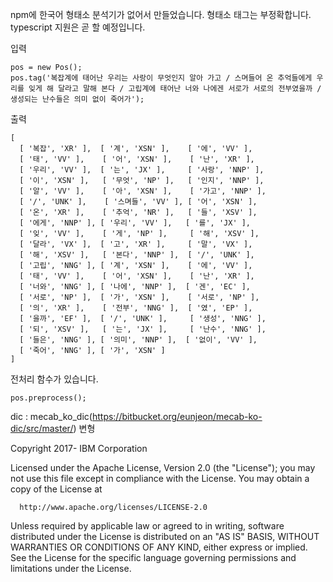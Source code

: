 npm에 한국어 형태소 분석기가 없어서 만들었습니다.
형태소 태그는 부정확합니다.
typescript 지원은 곧 할 예정입니다.

입력

```
pos = new Pos();
pos.tag('복잡계에 태어난 우리는 사랑이 무엇인지 알아 가고 / 스며들어 온 추억들에게 우리를 잊게 해 달라고 말해 본다 / 고립계에 태어난 너와 나에겐 서로가 서로의 전부였을까 / 생성되는 난수들은 의미 없이 죽어가');
```

출력

```
[
  [ '복잡', 'XR' ],  [ '계', 'XSN' ],    [ '에', 'VV' ],
  [ '태', 'VV' ],    [ '어', 'XSN' ],    [ '난', 'XR' ],
  [ '우리', 'VV' ],  [ '는', 'JX' ],     [ '사랑', 'NNP' ],
  [ '이', 'XSN' ],   [ '무엇', 'NP' ],   [ '인지', 'NNP' ],
  [ '알', 'VV' ],    [ '아', 'XSN' ],    [ '가고', 'NNP' ],
  [ '/', 'UNK' ],    [ '스며들', 'VV' ], [ '어', 'XSN' ],
  [ '온', 'XR' ],    [ '추억', 'NR' ],   [ '들', 'XSV' ],
  [ '에게', 'NNP' ], [ '우리', 'VV' ],   [ '를', 'JX' ],
  [ '잊', 'VV' ],    [ '게', 'NP' ],     [ '해', 'XSV' ],
  [ '달라', 'VX' ],  [ '고', 'XR' ],     [ '말', 'VX' ],
  [ '해', 'XSV' ],   [ '본다', 'NNP' ],  [ '/', 'UNK' ],
  [ '고립', 'NNG' ], [ '계', 'XSN' ],    [ '에', 'VV' ],
  [ '태', 'VV' ],    [ '어', 'XSN' ],    [ '난', 'XR' ],
  [ '너와', 'NNG' ], [ '나에', 'NNP' ],  [ '겐', 'EC' ],
  [ '서로', 'NP' ],  [ '가', 'XSN' ],    [ '서로', 'NP' ],
  [ '의', 'XR' ],    [ '전부', 'NNG' ],  [ '였', 'EP' ],
  [ '을까', 'EF' ],  [ '/', 'UNK' ],     [ '생성', 'NNG' ],
  [ '되', 'XSV' ],   [ '는', 'JX' ],     [ '난수', 'NNG' ],
  [ '들은', 'NNG' ], [ '의미', 'NNP' ],  [ '없이', 'VV' ],
  [ '죽어', 'NNG' ], [ '가', 'XSN' ]
]
```

전처리 함수가 있습니다.

```
pos.preprocess();
```

dic : mecab_ko_dic(https://bitbucket.org/eunjeon/mecab-ko-dic/src/master/) 변형

Copyright 2017- IBM Corporation

Licensed under the Apache License, Version 2.0 (the "License");
you may not use this file except in compliance with the License.
You may obtain a copy of the License at

      http://www.apache.org/licenses/LICENSE-2.0

Unless required by applicable law or agreed to in writing, software
distributed under the License is distributed on an "AS IS" BASIS,
WITHOUT WARRANTIES OR CONDITIONS OF ANY KIND, either express or implied.
See the License for the specific language governing permissions and
limitations under the License.
